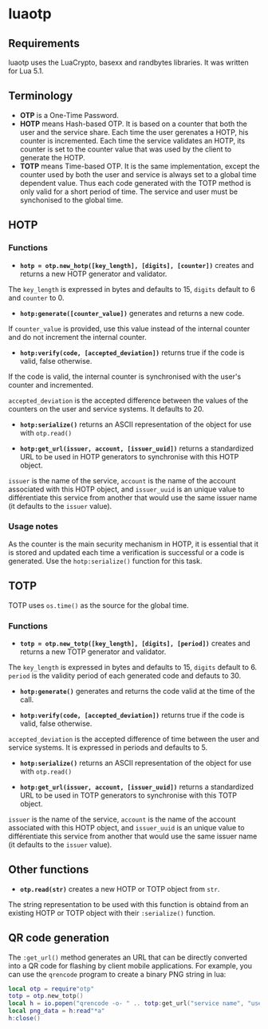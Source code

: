 # luaotp

## Requirements

luaotp uses the LuaCrypto, basexx and randbytes libraries. It was written for Lua 5.1.

## Terminology

* **OTP** is a One-Time Password.
* **HOTP** means Hash-based OTP. It is based on a counter that both the user
  and the service share. Each time the user gerenates a HOTP, his counter is
  incremented. Each time the service validates an HOTP, its counter is set
  to the counter value that was used by the client to generate the HOTP.
* **TOTP** means Time-based OTP. It is the same implementation, except the
  counter used by both the user and service is always set to a global time
  dependent value. Thus each code generated with the TOTP method is only valid
  for a short period of time. The service and user must be synchonised to
  the global time.

## HOTP

### Functions

* **``hotp = otp.new_hotp([key_length], [digits], [counter])``** creates and returns a new HOTP generator and validator.

The ``key_length`` is expressed in bytes and defaults to 15, ``digits`` default to 6 and ``counter`` to 0.

* **``hotp:generate([counter_value])``** generates and returns a new code.

If ``counter_value`` is provided, use this value instead of the internal counter and do not increment the internal counter.

* **``hotp:verify(code, [accepted_deviation])``** returns true if the code is valid, false otherwise.

If the code is valid, the internal counter is synchronised with the user's counter and incremented.

``accepted_deviation`` is the accepted difference between the values of the counters on the user and service systems. It defaults to 20.

* **``hotp:serialize()``** returns an ASCII representation of the object for use with ``otp.read()``

* **``hotp:get_url(issuer, account, [issuer_uuid])``** returns a standardized URL to be used in HOTP generators to synchronise with this HOTP object.

``issuer`` is the name of the service, ``account`` is the name of the account associated with this HOTP object, and ``issuer_uuid`` is an unique value to différentiate this service from another that would use the same issuer name (it defaults to the ``issuer`` value).

### Usage notes

As the counter is the main security mechanism in HOTP, it is essential that it is stored and updated each time a verification is successful or a code is generated. Use the ``hotp:serialize()`` function for this task.

## TOTP

TOTP uses ``os.time()`` as the source for the global time.

### Functions

* **``totp = otp.new_totp([key_length], [digits], [period])``** creates and returns a new TOTP generator and validator.

The ``key_length`` is expressed in bytes and defaults to 15, ``digits`` default to 6. ``period`` is the validity period of each generated code and defauts to 30.

* **``hotp:generate()``** generates and returns the code valid at the time of the call.

* **``hotp:verify(code, [accepted_deviation])``** returns true if the code is valid, false otherwise.

``accepted_deviation`` is the accepted difference of time between the user and service systems. It is expressed in periods and defaults to 5.

* **``hotp:serialize()``** returns an ASCII representation of the object for use with ``otp.read()``

* **``hotp:get_url(issuer, account, [issuer_uuid])``** returns a standardized URL to be used in TOTP generators to synchronise with this TOTP object.

``issuer`` is the name of the service, ``account`` is the name of the account associated with this HOTP object, and ``issuer_uuid`` is an unique value to différentiate this service from another that would use the same issuer name (it defaults to the ``issuer`` value).

## Other functions

+ **``otp.read(str)``** creates a new HOTP or TOTP object from ``str``.

The string representation to be used with this function is obtaind from an existing HOTP or TOTP object with their ``:serialize()`` function.

## QR code generation

The ``:get_url()`` method generates an URL that can be directly converted into a QR code for flashing by client mobile applications. For example, you can use the ``qrencode`` program to create a binary PNG string in lua:

```lua
local otp = require"otp"
totp = otp.new_totp()
local h = io.popen("qrencode -o- " .. totp:get_url("service name", "user name"), "r")
local png_data = h:read"*a"
h:close()
```

